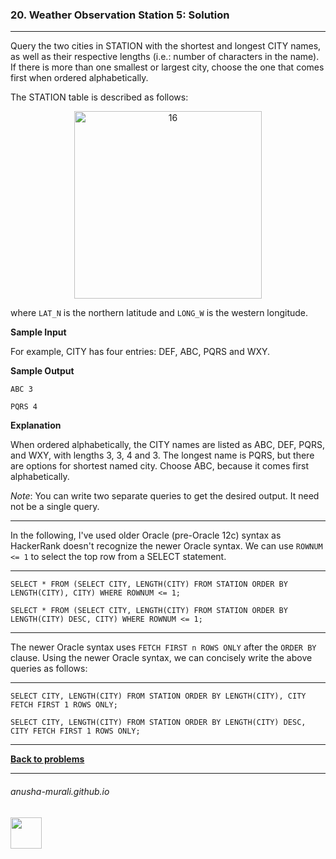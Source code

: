 ### 20. Weather Observation Station 5: Solution

---
Query the two cities in STATION with the shortest and longest CITY names, as well as their respective lengths (i.e.: number of characters in the name). 
If there is more than one smallest or largest city, choose the one that comes first when ordered alphabetically.

The STATION table is described as follows:

<p align="center">
<img width="300" alt="16" src="https://github.com/user-attachments/assets/32081b67-bab3-4d54-9780-cbf8cc7abee7" />
</p>

where `LAT_N` is the northern latitude and `LONG_W` is the western longitude.

**Sample Input**

For example, CITY has four entries: DEF, ABC, PQRS and WXY.

**Sample Output**

`ABC 3`

`PQRS 4`
  
**Explanation**

When ordered alphabetically, the CITY names are listed as ABC, DEF, PQRS, and WXY, with lengths 3, 3, 4 and 3. The longest name is PQRS, 
  but there are options for shortest named city. Choose ABC, because it comes first alphabetically.

*Note*: You can write two separate queries to get the desired output. It need not be a single query.

---
In the following, I've used older Oracle (pre-Oracle 12c) syntax as HackerRank doesn't recognize the newer Oracle syntax. We can use `ROWNUM <= 1` to select
the top row from a SELECT statement.

---

`SELECT * FROM (SELECT CITY, LENGTH(CITY) FROM STATION ORDER BY LENGTH(CITY), CITY) WHERE ROWNUM <= 1;`

`SELECT * FROM (SELECT CITY, LENGTH(CITY) FROM STATION ORDER BY LENGTH(CITY) DESC, CITY) WHERE ROWNUM <= 1;`

---

The newer Oracle syntax uses `FETCH FIRST n ROWS ONLY` after the `ORDER BY` clause. Using the newer Oracle syntax, we can concisely write the above queries as follows:

---

`SELECT CITY, LENGTH(CITY) FROM STATION ORDER BY LENGTH(CITY), CITY FETCH FIRST 1 ROWS ONLY;`

`SELECT CITY, LENGTH(CITY) FROM STATION ORDER BY LENGTH(CITY) DESC, CITY FETCH FIRST 1 ROWS ONLY;`

---

**[Back to problems](./problems.md)**

* * *
###### anusha-murali.github.io

<img src="https://github.com/anusha-murali/anusha-murali.github.io/assets/111596338/639243aa-2857-4595-a65a-7852762bb002" width="50" height="50"/>

